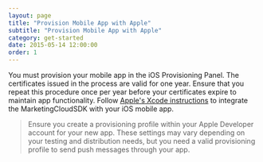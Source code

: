 ```yaml
---
layout: page
title: "Provision Mobile App with Apple"
subtitle: "Provision Mobile App with Apple"
category: get-started
date: 2015-05-14 12:00:00
order: 1
---
```

You must provision your mobile app in the iOS Provisioning Panel. The certificates issued in the process are valid for one year. Ensure that you repeat this procedure once per year before your certificates expire to maintain app functionality. Follow [Apple's Xcode instructions](http://help.apple.com/xcode/mac/current/#/dev11b059073) to integrate the MarketingCloudSDK with your iOS mobile app.

> Ensure you create a provisioning profile within your Apple Developer account for your new app. These settings may vary depending on your testing and distribution needs, but you need a valid provisioning profile to send push messages through your app.
